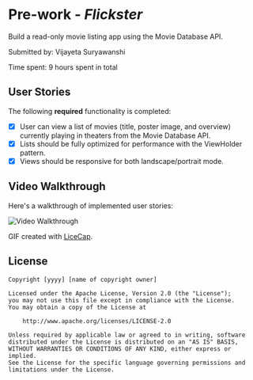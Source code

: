 # Pre-work - *Flickster*

Build a read-only movie listing app using the Movie Database API.

Submitted by: Vijayeta Suryawanshi

Time spent: 9 hours spent in total

## User Stories

The following **required** functionality is completed:

* [X] User can view a list of movies (title, poster image, and overview) currently playing in theaters from the Movie Database API.
* [X] Lists should be fully optimized for performance with the ViewHolder pattern.
* [X] Views should be responsive for both landscape/portrait mode.

## Video Walkthrough 

Here's a walkthrough of implemented user stories:

<img src='http://makeagif.com/i/l5Cxqm' title='Video Walkthrough' width='' alt='Video Walkthrough' />

GIF created with [LiceCap](http://www.cockos.com/licecap/).

## License

    Copyright [yyyy] [name of copyright owner]

    Licensed under the Apache License, Version 2.0 (the "License");
    you may not use this file except in compliance with the License.
    You may obtain a copy of the License at

        http://www.apache.org/licenses/LICENSE-2.0

    Unless required by applicable law or agreed to in writing, software
    distributed under the License is distributed on an "AS IS" BASIS,
    WITHOUT WARRANTIES OR CONDITIONS OF ANY KIND, either express or implied.
    See the License for the specific language governing permissions and
    limitations under the License.
